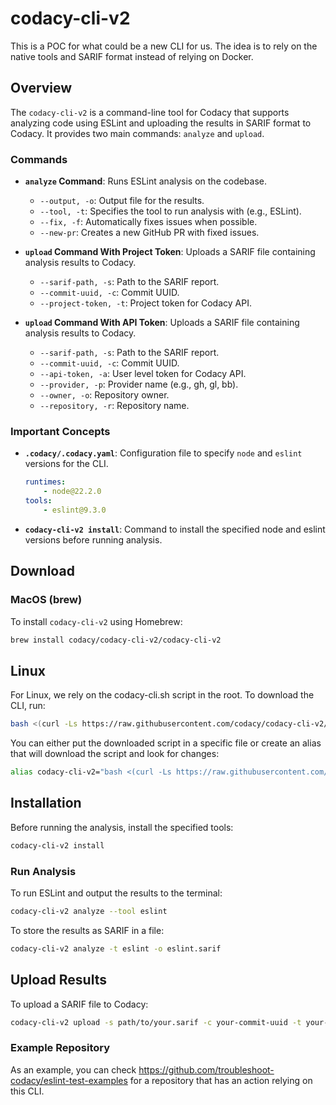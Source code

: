 # codacy-cli-v2

This is a POC for what could be a new CLI for us. The idea is to rely on the native tools and SARIF format instead of relying on Docker.

## Overview

The `codacy-cli-v2` is a command-line tool for Codacy that supports analyzing code using ESLint and uploading the results in SARIF format to Codacy. It provides two main commands: `analyze` and `upload`.

### Commands

- **`analyze` Command**: Runs ESLint analysis on the codebase.
    - `--output, -o`: Output file for the results.
    - `--tool, -t`: Specifies the tool to run analysis with (e.g., ESLint).
    - `--fix, -f`: Automatically fixes issues when possible.
    - `--new-pr`: Creates a new GitHub PR with fixed issues.

- **`upload` Command With Project Token**: Uploads a SARIF file containing analysis results to Codacy.
    - `--sarif-path, -s`: Path to the SARIF report.
    - `--commit-uuid, -c`: Commit UUID.
    - `--project-token, -t`: Project token for Codacy API.

- **`upload` Command With API Token**: Uploads a SARIF file containing analysis results to Codacy.
    - `--sarif-path, -s`: Path to the SARIF report.
    - `--commit-uuid, -c`: Commit UUID.
    - `--api-token, -a`: User level token for Codacy API.
    - `--provider, -p`: Provider name (e.g., gh, gl, bb).
    - `--owner, -o`: Repository owner.
    - `--repository, -r`: Repository name.

### Important Concepts

- **`.codacy/.codacy.yaml`**: Configuration file to specify `node` and `eslint` versions for the CLI.
  ```yaml
  runtimes:
      - node@22.2.0
  tools:
      - eslint@9.3.0
  
- **`codacy-cli-v2 install`**: Command to install the specified node and eslint versions before running analysis.

## Download

### MacOS (brew)

To install `codacy-cli-v2` using Homebrew:

```bash
brew install codacy/codacy-cli-v2/codacy-cli-v2
```

## Linux

For Linux, we rely on the codacy-cli.sh script in the root. To download the CLI, run:

```bash
bash <(curl -Ls https://raw.githubusercontent.com/codacy/codacy-cli-v2/main/codacy-cli.sh)
```
You can either put the downloaded script in a specific file or create an alias that will download the script and look for changes:

```bash
alias codacy-cli-v2="bash <(curl -Ls https://raw.githubusercontent.com/codacy/codacy-cli-v2/main/codacy-cli.sh)"
```

## Installation

Before running the analysis, install the specified tools:

```bash
codacy-cli-v2 install
```

### Run Analysis

To run ESLint and output the results to the terminal:

```bash
codacy-cli-v2 analyze --tool eslint
```

To store the results as SARIF in a file:

```bash
codacy-cli-v2 analyze -t eslint -o eslint.sarif
```

## Upload Results

To upload a SARIF file to Codacy:

```bash
codacy-cli-v2 upload -s path/to/your.sarif -c your-commit-uuid -t your-project-token
```

### Example Repository

As an example, you can check https://github.com/troubleshoot-codacy/eslint-test-examples for a repository that has an action relying on this CLI.


